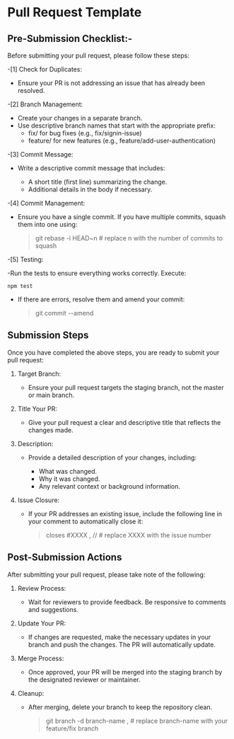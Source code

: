 # Pull Request Template

## Pre-Submission Checklist:-

 Before submitting your pull request, please follow these steps:

-[1] Check for Duplicates:

 - Ensure your PR is not addressing an issue that has already been resolved.

-[2] Branch Management:

- Create your changes in a separate branch.
- Use descriptive branch names that start with the appropriate prefix:
  - fix/ for bug fixes (e.g., fix/signin-issue)
  - feature/ for new features (e.g., feature/add-user-authentication)

-[3] Commit Message:

- Write a descriptive commit message that includes:

  - A short title (first line) summarizing the change.
  - Additional details in the body if necessary.

-[4] Commit Management:

  - Ensure you have a single commit. If you have multiple commits, squash them into one using:
      >git rebase -i HEAD~n # replace n with the number of commits to squash

-[5] Testing:

  -Run the tests to ensure everything works correctly. Execute:

    npm test
  - If there are errors, resolve them and amend your commit:
    >git commit --amend


## Submission Steps
  Once you have completed the above steps, you are ready to submit your pull request:

  1. Target Branch:

     - Ensure your pull request targets the staging branch, not the master or main branch.

  2. Title Your PR:

      - Give your pull request a clear and descriptive title that reflects the changes made.

  3. Description:

     - Provide a detailed description of your changes, including:

       - What was changed.
       - Why it was changed.
       - Any relevant context or  background information.

  4. Issue Closure:

     - If your PR addresses an existing issue, include the following line in your comment to automatically close it:

        >closes #XXXX , // # replace XXXX with the issue number

## Post-Submission Actions
  After submitting your pull request, please take note of the following:

1. Review Process:
   - Wait for reviewers to provide feedback. Be responsive to comments and suggestions.

2. Update Your PR:
    - If changes are requested, make the necessary updates in your branch and push the changes. The PR will automatically update.

3. Merge Process:
    - Once approved, your PR will be merged into the staging branch by the designated reviewer or maintainer.

4. Cleanup:
    - After merging, delete your branch to keep the repository clean.
    
      >git branch -d branch-name , # replace branch-name with your feature/fix branch

